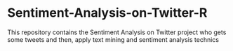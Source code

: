 # Sentiment-Analysis-on-Twitter-R
This repository contains the Sentiment Analysis on Twitter project who gets some tweets and then, apply text mining and sentiment analysis technics
